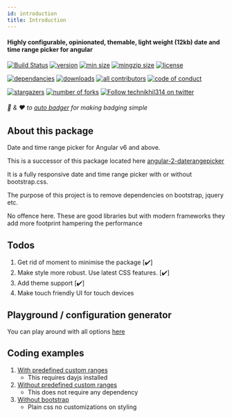 ```yaml
---
id: introduction
title: Introduction
---
```


#### Highly configurable, opinionated, themable, light weight (12kb) date and time range picker for angular

[![Build Status](https://img.shields.io/github/workflow/status/technikhil314/angular-components/deploy%20to%20surge?style=flat-square&color=%23007a1f)](https://github.com/technikhil314/angular-components/actions)
[![version](https://img.shields.io/npm/v/angular-datetimerangepicker.svg?style=flat-square)](https://npmjs.org/angular-datetimerangepicker)
[![min size](https://img.shields.io/bundlephobia/min/angular-datetimerangepicker)](https://bundlephobia.com/result?p=angular-datetimerangepicker)
[![mingzip size](https://img.shields.io/bundlephobia/minzip/angular-datetimerangepicker)](https://bundlephobia.com/result?p=angular-datetimerangepicker)
[![license](https://img.shields.io/npm/l/angular-datetimerangepicker?color=%23007a1f)](https://github.com/technikhil314/angular-components/blob/master/LICENSE)

[![dependancies](https://img.shields.io/librariesio/release/npm/angular-datetimerangepicker?color=%23007a1f)](https://libraries.io/npm/angular-datetimerangepicker)
[![downloads](https://img.shields.io/npm/dm/angular-datetimerangepicker)](https://npmcharts.com/compare/angular-datetimerangepicker)
[![all contributors](https://img.shields.io/github/all-contributors/technikhil314/angular-components)](https://github.com/technikhil314/angular-components/graphs/contributors)
[![code of conduct](https://img.shields.io/badge/code%20of-conduct-ff69b4.svg?style=flat-square)](https://github.com/technikhil314/angular-components/blob/master/CODE_OF_CONDUCT.md)

[![stargazers](https://img.shields.io/github/stars/technikhil314/angular-components?style=social)](https://github.com/technikhil314/angular-components/stargazers)
[![number of forks](https://img.shields.io/github/forks/technikhil314/angular-components?style=social)](https://github.com/technikhil314/angular-components/fork)
[![Follow technikhil314 on twitter](https://img.shields.io/twitter/follow/technikhil314?label=Follow)](https://www.twitter.com/technikhil314)

###### :clap: & :heart: to [auto badger](https://github.com/technikhil314/auto-badger) for making badging simple

## About this package

Date and time range picker for Angular v6 and above.

This is a successor of this package located here [angular-2-daterangepicker](https://www.npmjs.com/package/angular-2-daterangepicker)

It is a fully responsive date and time range picker with or without bootstrap.css.

The purpose of this project is to remove dependencies on bootstrap, jquery etc.

No offence here. These are good libraries but with modern frameworks they add more footprint hampering the performance

## Todos

1. Get rid of moment to minimise the package [:heavy_check_mark:]
1. Make style more robust. Use latest CSS features. [:heavy_check_mark:]
1. Add theme support [:heavy_check_mark:]
1. Make touch friendly UI for touch devices

## Playground / configuration generator

You can play around with all options [here](https://angular-datetimerangepicker.surge.sh)

## Coding examples

1. [With predefined custom ranges](https://stackblitz.com/edit/angular-datetimerangepicker-demo)
   - This requires dayjs installed
1. [Without predefined custom ranges](https://stackblitz.com/edit/angular-datetimerangepicker-demo-1)
   - This does not require any dependency
1. [Without bootstrap](https://stackblitz.com/edit/angular-datetimerangepicker-demo-without-bootstrap)
   - Plain css no customizations on styling
